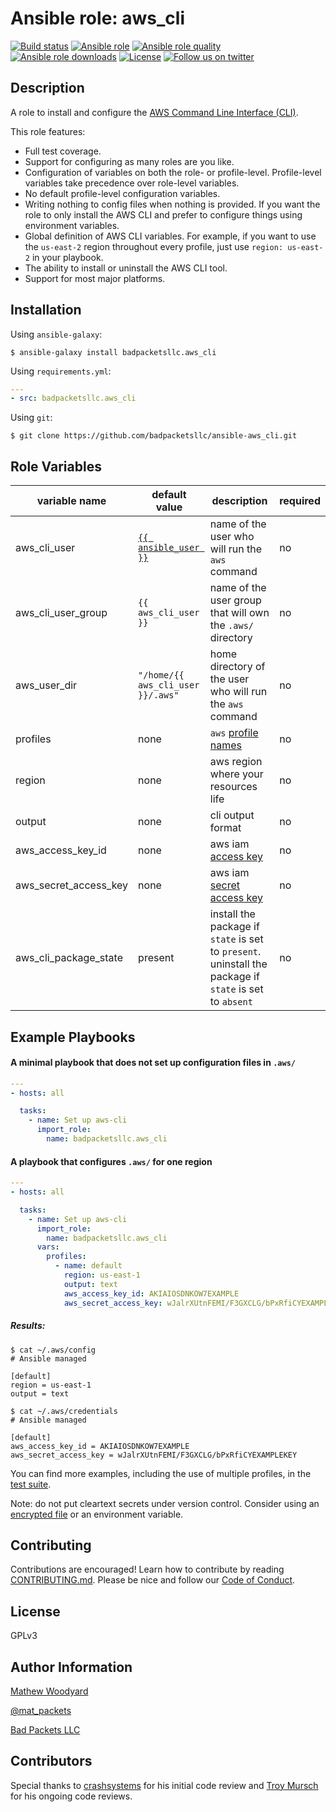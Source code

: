 Ansible role: aws_cli
=====================

[![Build status](https://img.shields.io/travis/com/badpacketsllc/ansible-aws_cli.svg?style=flat)](https://travis-ci.com/badpacketsllc/ansible-aws_cli)
[![Ansible role](https://img.shields.io/ansible/role/37536.svg?style=flat)](https://galaxy.ansible.com/badpacketsllc/aws_cli)
[![Ansible role quality](https://img.shields.io/ansible/quality/37536.svg?style=flat)](https://galaxy.ansible.com/badpacketsllc/aws_cli)
[![Ansible role downloads](https://img.shields.io/ansible/role/d/37536.svg?style=flat)](https://galaxy.ansible.com/badpacketsllc/aws_cli)
[![License](https://img.shields.io/github/license/badpacketsllc/ansible-aws_cli.svg?style=flat)](https://github.com/badpacketsllc/ansible-aws_cli/blob/master/LICENSE)
[![Follow us on twitter](https://img.shields.io/twitter/follow/bad_packets.svg?style=social)](https://twitter.com/bad_packets/)

Description
-----------

A role to install and configure the
[AWS Command Line Interface (CLI)](https://aws.amazon.com/cli/).

This role features:
- Full test coverage.
- Support for configuring as many roles are you like.
- Configuration of variables on both the role- or profile-level. Profile-level
  variables take precedence over role-level variables. 
- No default profile-level configuration variables.
- Writing nothing to config files when nothing is provided. If you want the
  role to only install the AWS CLI and prefer to configure things
  using environment variables.
- Global definition of AWS CLI variables. For example, if you want to use the
  `us-east-2` region throughout every profile, just use `region: us-east-2`
  in your playbook.
- The ability to install or uninstall the AWS CLI tool.
- Support for most major platforms.

Installation
------------

Using `ansible-galaxy`:

```shell
$ ansible-galaxy install badpacketsllc.aws_cli
```

Using `requirements.yml`:

```yaml
---
- src: badpacketsllc.aws_cli
```

Using `git`:

```shell
$ git clone https://github.com/badpacketsllc/ansible-aws_cli.git
```

Role Variables
--------------

| variable name         | default value                                                                                                                                                      | description                                                                                                   | required |
|-----------------------|--------------------------------------------------------------------------------------------------------------------------------------------------------------------|---------------------------------------------------------------------------------------------------------------|----------|
| aws_cli_user          | [`{{ ansible_user }}`](https://docs.ansible.com/ansible/latest/user_guide/playbooks_variables.html?highlight=ansible_user#variables-discovered-from-systems-facts) | name of the user who will run the `aws` command                                                               | no       |
| aws_cli_user_group    | `{{ aws_cli_user }}`                                                                                                                                               | name of the user group that will own the `.aws/` directory                                                    | no       |
| aws_user_dir          | `"/home/{{ aws_cli_user }}/.aws"`                                                                                                                                  | home directory of the user who will run the `aws` command                                                     | no       |                                                         | no       |
| profiles              | none                                                                                                                                                               | `aws` [profile names](https://docs.aws.amazon.com/cli/latest/userguide/cli-configure-profiles.html)           | no       |
| region                | none                                                                                                                                                               | aws region where your resources life                                                                          | no       |
| output                | none                                                                                                                                                               | cli output format                                                                                             | no       |
| aws_access_key_id     | none                                                                                                                                                               | aws iam [access key](https://docs.aws.amazon.com/IAM/latest/UserGuide/id_credentials_access-keys.html)        | no       |
| aws_secret_access_key | none                                                                                                                                                               | aws iam [secret access key](https://docs.aws.amazon.com/IAM/latest/UserGuide/id_credentials_access-keys.html) | no       |
| aws_cli_package_state | present                                                                                                                                                            | install the package if `state` is set to `present`. uninstall the package if `state` is set to `absent`       | no       |

Example Playbooks
-----------------

#### A minimal playbook that does not set up configuration files in `.aws/`

```yaml
---
- hosts: all

  tasks:
    - name: Set up aws-cli
      import_role:
        name: badpacketsllc.aws_cli
```


#### A playbook that configures `.aws/` for one region

```yaml
---
- hosts: all

  tasks:
    - name: Set up aws-cli
      import_role:
        name: badpacketsllc.aws_cli
      vars:
        profiles:
          - name: default
            region: us-east-1
            output: text
            aws_access_key_id: AKIAIOSDNKOW7EXAMPLE
            aws_secret_access_key: wJalrXUtnFEMI/F3GXCLG/bPxRfiCYEXAMPLEKEY
```

##### Results:

```shell
$ cat ~/.aws/config
# Ansible managed

[default]
region = us-east-1
output = text

```

```shell
$ cat ~/.aws/credentials
# Ansible managed

[default]
aws_access_key_id = AKIAIOSDNKOW7EXAMPLE
aws_secret_access_key = wJalrXUtnFEMI/F3GXCLG/bPxRfiCYEXAMPLEKEY

```

You can find more examples, including the use of multiple profiles, in the
[test suite](https://github.com/badpacketsllc/ansible-aws_cli/blob/master/molecule/default/playbook.yml).

Note: do not put cleartext secrets under version control. Consider using an
[encrypted file](https://docs.ansible.com/ansible/latest/user_guide/vault.html)
or an environment variable.

Contributing
------------

Contributions are encouraged! Learn how to contribute by reading
[CONTRIBUTING.md](https://github.com/badpacketsllc/ansible-aws_cli/blob/master/CONTRIBUTING.md).
Please be nice and follow our
[Code of Conduct](https://www.contributor-covenant.org/version/1/4/code-of-conduct).

License
-------

GPLv3

Author Information
------------------

[Mathew Woodyard](https://www.woodrad.com)

[@mat_packets](https://twitter.com/mat_packets)

[Bad Packets LLC](https://badpackets.net)

Contributors
------------

Special thanks to [crashsystems](http://crashsystems.net/) for his initial code
review and [Troy Mursch](https://github.com/BadPackets) for his ongoing code
reviews.
